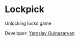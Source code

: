 # Lockpick

Unlocking locks game

Developer: [Yaroslav Gulnazaryan](https://github.com/frontend-sensei)
